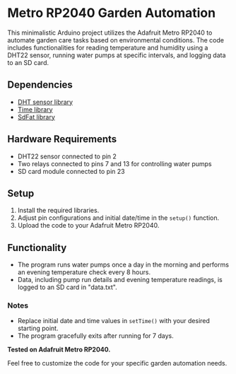 # Metro RP2040 Garden Automation

This minimalistic Arduino project utilizes the Adafruit Metro RP2040 to automate garden care tasks based on environmental conditions. The code includes functionalities for reading temperature and humidity using a DHT22 sensor, running water pumps at specific intervals, and logging data to an SD card.

## Dependencies
- [DHT sensor library](https://github.com/adafruit/DHT-sensor-library)
- [Time library](https://github.com/PaulStoffregen/Time)
- [SdFat library](https://github.com/greiman/SdFat)

## Hardware Requirements
- DHT22 sensor connected to pin 2
- Two relays connected to pins 7 and 13 for controlling water pumps
- SD card module connected to pin 23

## Setup
1. Install the required libraries.
2. Adjust pin configurations and initial date/time in the `setup()` function.
3. Upload the code to your Adafruit Metro RP2040.

## Functionality
- The program runs water pumps once a day in the morning and performs an evening temperature check every 8 hours.
- Data, including pump run details and evening temperature readings, is logged to an SD card in "data.txt".

### Notes
- Replace initial date and time values in `setTime()` with your desired starting point.
- The program gracefully exits after running for 7 days.

**Tested on Adafruit Metro RP2040.**

Feel free to customize the code for your specific garden automation needs.

